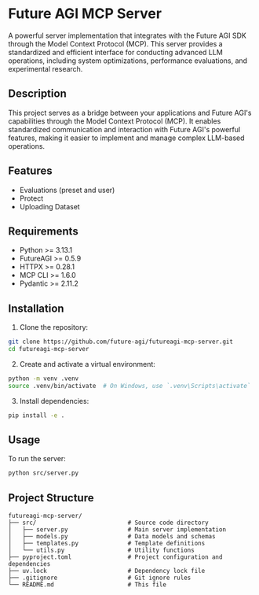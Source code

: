 # Future AGI MCP Server

A powerful server implementation that integrates with the Future AGI SDK through the Model Context Protocol (MCP). This server provides a standardized and efficient interface for conducting advanced LLM operations, including system optimizations, performance evaluations, and experimental research.

## Description

This project serves as a bridge between your applications and Future AGI's capabilities through the Model Context Protocol (MCP). It enables standardized communication and interaction with Future AGI's powerful features, making it easier to implement and manage complex LLM-based operations.

## Features

- Evaluations (preset and user)
- Protect
- Uploading Dataset

## Requirements

- Python >= 3.13.1
- FutureAGI >= 0.5.9
- HTTPX >= 0.28.1
- MCP CLI >= 1.6.0
- Pydantic >= 2.11.2

## Installation

1. Clone the repository:

```bash
git clone https://github.com/future-agi/futureagi-mcp-server.git
cd futureagi-mcp-server
```

2. Create and activate a virtual environment:

```bash
python -m venv .venv
source .venv/bin/activate  # On Windows, use `.venv\Scripts\activate`
```

3. Install dependencies:

```bash
pip install -e .
```

## Usage

To run the server:

```bash
python src/server.py
```

## Project Structure

```
futureagi-mcp-server/
├── src/                          # Source code directory
│   ├── server.py                 # Main server implementation
│   ├── models.py                 # Data models and schemas
│   ├── templates.py              # Template definitions
│   └── utils.py                  # Utility functions
├── pyproject.toml                # Project configuration and dependencies
├── uv.lock                       # Dependency lock file
├── .gitignore                    # Git ignore rules
└── README.md                     # This file

```

